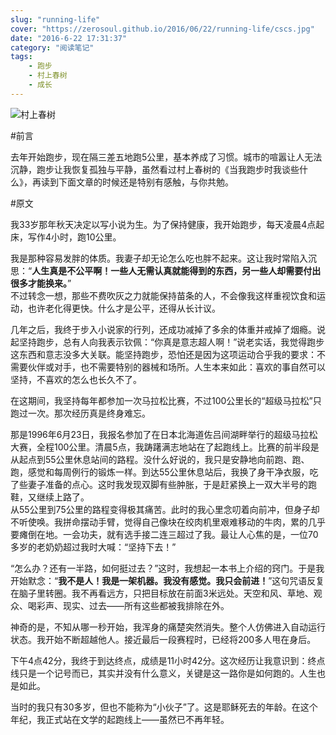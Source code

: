 ```yaml
---
slug: "running-life"
cover: "https://zerosoul.github.io/2016/06/22/running-life/cscs.jpg"
date: "2016-6-22 17:31:37"
category: "阅读笔记"
tags:
    - 跑步
    - 村上春树
    - 成长
---
```

![村上春树](https://zerosoul.github.io/2016/06/22/running-life/cscs.jpg)

#前言

去年开始跑步，现在隔三差五地跑5公里，基本养成了习惯。城市的喧嚣让人无法沉静，跑步让我恢复孤独与平静，虽然看过村上春树的《当我跑步时我谈些什么》，再读到下面文章的时候还是特别有感触，与你共勉。

#原文

我33岁那年秋天决定以写小说为生。为了保持健康，我开始跑步，每天凌晨4点起床，写作4小时，跑10公里。

我是那种容易发胖的体质。我妻子却无论怎么吃也胖不起来。这让我时常陷入沉思：“**人生真是不公平啊！一些人无需认真就能得到的东西，另一些人却需要付出很多才能换来。**”  
不过转念一想，那些不费吹灰之力就能保持苗条的人，不会像我这样重视饮食和运动，也许老化得更快。什么才是公平，还得从长计议。

几年之后，我终于步入小说家的行列，还成功减掉了多余的体重并戒掉了烟瘾。说起坚持跑步，总有人向我表示钦佩：“你真是意志超人啊！”说老实话，我觉得跑步这东西和意志没多大关联。能坚持跑步，恐怕还是因为这项运动合乎我的要求：不需要伙伴或对手，也不需要特别的器械和场所。人生本来如此：喜欢的事自然可以坚持，不喜欢的怎么也长久不了。

在这期间，我坚持每年都参加一次马拉松比赛，不过100公里长的“超级马拉松”只跑过一次。那次经历真是终身难忘。

那是1996年6月23日，我报名参加了在日本北海道佐吕间湖畔举行的超级马拉松大赛，全程100公里。清晨5点，我踌躇满志地站在了起跑线上。比赛的前半段是从起点到55公里休息站间的路程。没什么好说的，我只是安静地向前跑、跑、跑，感觉和每周例行的锻炼一样。到达55公里休息站后，我换了身干净衣服，吃了些妻子准备的点心。这时我发现双脚有些肿胀，于是赶紧换上一双大半号的跑鞋，又继续上路了。  
从55公里到75公里的路程变得极其痛苦。此时的我心里念叨着向前冲，但身子却不听使唤。我拼命摆动手臂，觉得自己像块在绞肉机里艰难移动的牛肉，累的几乎要瘫倒在地。一会功夫，就有选手接二连三超过了我。最让人心焦的是，一位70多岁的老奶奶超过我时大喊：“坚持下去！”

“怎么办？还有一半路，如何挺过去？”这时，我想起一本书上介绍的窍门。于是我开始默念：“**我不是人！我是一架机器。我没有感觉。我只会前进！**”这句咒语反复在脑子里转圈。我不再看远方，只把目标放在前面3米远处。天空和风、草地、观众、喝彩声、现实、过去——所有这些都被我排除在外。

神奇的是，不知从哪一秒开始，我浑身的痛楚突然消失。整个人仿佛进入自动运行状态。我开始不断超越他人。接近最后一段赛程时，已经将200多人甩在身后。

下午4点42分，我终于到达终点，成绩是11小时42分。这次经历让我意识到：终点线只是一个记号而已，其实并没有什么意义，关键是这一路你是如何跑的。人生也是如此。

当时的我只有30多岁，但也不能称为“小伙子”了。这是耶稣死去的年龄。在这个年纪，我正式站在文学的起跑线上——虽然已不再年轻。